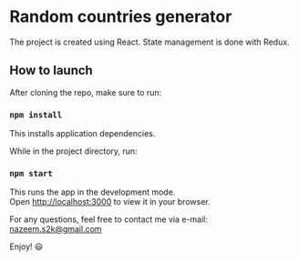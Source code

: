 # Random countries generator

The project is created using React. State management is done with Redux.

## How to launch

After cloning the repo, make sure to run:

### `npm install`

This installs application dependencies.

While in the project directory, run:

### `npm start`

This runs the app in the development mode.\
Open [http://localhost:3000](http://localhost:3000) to view it in your browser.

For any questions, feel free to contact me via e-mail: nazeem.s2k@gmail.com

Enjoy! :smiley:
